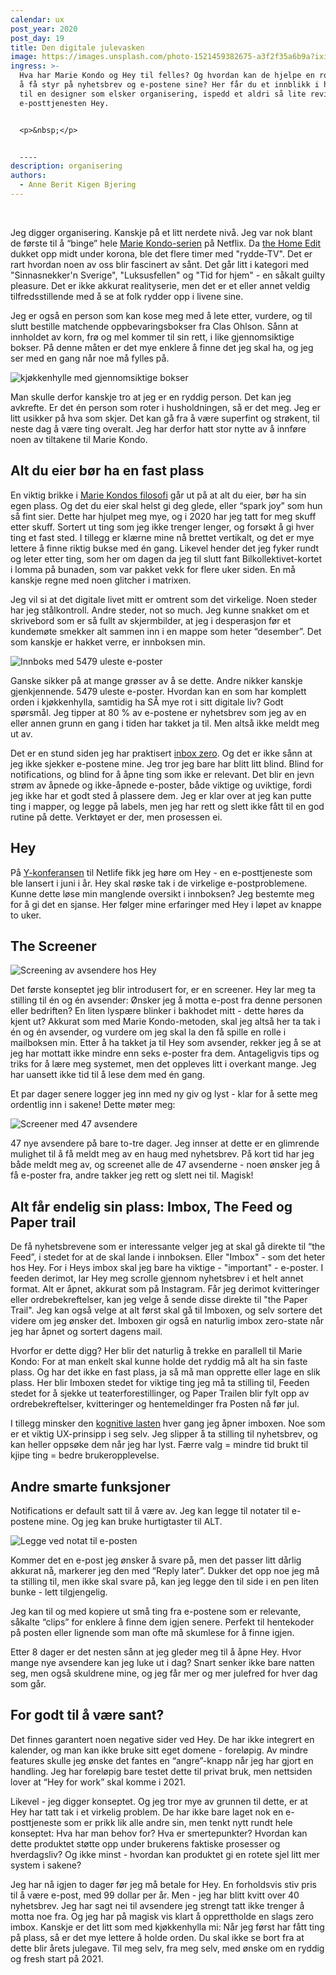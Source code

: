 ```yaml
---
calendar: ux
post_year: 2020
post_day: 19
title: Den digitale julevasken
image: https://images.unsplash.com/photo-1521459382675-a3f2f35a6b9a?ixid=MXwxMjA3fDB8MHxwaG90by1wYWdlfHx8fGVufDB8fHw%3D&ixlib=rb-1.2.1&auto=format&fit=crop&w=1575&q=80
ingress: >-
  Hva har Marie Kondo og Hey til felles? Og hvordan kan de hjelpe en rotete sjel
  å få styr på nyhetsbrev og e-postene sine? Her får du et innblikk i hverdagen
  til en designer som elsker organisering, ispedd et aldri så lite review av
  e-posttjenesten Hey.


  <p>&nbsp;</p>


  ----
description: organisering
authors:
  - Anne Berit Kigen Bjering
---
```

<p>&nbsp;</p>

Jeg digger organisering. Kanskje på et litt nerdete nivå. Jeg var nok blant de første til å “binge” hele [Marie Kondo-serien](https://www.youtube.com/watch?v=WvyeapVBLWY&feature=emb_logo&ab_channel=Netflix) på Netflix. Da [the Home Edit](https://www.thehomeedit.com/) dukket opp midt under korona, ble det flere timer med "rydde-TV". Det er rart hvordan noen av oss blir fascinert av sånt. Det går litt i kategori med "Sinnasnekker'n Sverige", "Luksusfellen" og "Tid for hjem" - en såkalt guilty pleasure. Det er ikke akkurat realityserie, men det er et eller annet veldig tilfredsstillende med å se at folk rydder opp i livene sine.

Jeg er også en person som kan kose meg med å lete etter, vurdere, og til slutt bestille matchende oppbevaringsbokser fra Clas Ohlson. Sånn at innholdet av korn, frø og mel kommer til sin rett, i like gjennomsiktige bokser. På denne måten er det mye enklere å finne det jeg skal ha, og jeg ser med en gang når noe må fylles på. 

![kjøkkenhylle med gjennomsiktige bokser](https://i.ibb.co/Brn5c8V/IMG-5836.jpg)

Man skulle derfor kanskje tro at jeg er en ryddig person. Det kan jeg avkrefte. Er det én person som roter i husholdningen, så er det meg. Jeg er litt usikker på hva som skjer. Det kan gå fra å være superfint og strøkent, til neste dag å være ting overalt. Jeg har derfor hatt stor nytte av å innføre noen av tiltakene til Marie Kondo.

## Alt du eier bør ha en fast plass

En viktig brikke i [Marie Kondos filosofi](https://konmari.com/how-to-eliminate-clutter/) går ut på at alt du eier, bør ha sin egen plass. Og det du eier skal helst gi deg glede, eller “spark joy” som hun så fint sier. Dette har hjulpet meg mye, og i 2020 har jeg tatt for meg skuff etter skuff. Sortert ut ting som jeg ikke trenger lenger, og forsøkt å gi hver ting et fast sted. I tillegg er klærne mine nå brettet vertikalt, og det er mye lettere å finne riktig bukse med én gang. Likevel hender det jeg fyker rundt og leter etter ting, som her om dagen da jeg til slutt fant Bilkollektivet-kortet i lomma på bunaden, som var pakket vekk for flere uker siden. En må kanskje regne med noen glitcher i matrixen. 

Jeg vil si at det digitale livet mitt er omtrent som det virkelige. Noen steder har jeg stålkontroll. Andre steder, not so much. Jeg kunne snakket om et skrivebord som er så fullt av skjermbilder, at jeg i desperasjon før et kundemøte smekker alt sammen inn i en mappe som heter “desember”. Det som kanskje er hakket verre, er innboksen min.

![Innboks med 5479 uleste e-poster](https://i.ibb.co/jWTLLC9/innboksen.png) 

Ganske sikker på at mange grøsser av å se dette. Andre nikker kanskje gjenkjennende. 5479 uleste e-poster. Hvordan kan en som har komplett orden i kjøkkenhylla, samtidig ha SÅ mye rot i sitt digitale liv? Godt spørsmål. Jeg tipper at 80 % av e-postene er nyhetsbrev som jeg av en eller annen grunn en gang i tiden har takket ja til. Men altså ikke meldt meg ut av. 

Det er en stund siden jeg har praktisert [inbox zero](https://medium.com/@nicoespeon/manage-your-e-mails-with-the-inbox-zero-method-655c501904d0). Og det er ikke sånn at jeg ikke sjekker e-postene mine. Jeg tror jeg bare har blitt litt blind. Blind for notifications, og blind for å åpne ting som ikke er relevant. Det blir en jevn strøm av åpnede og ikke-åpnede e-poster, både viktige og uviktige, fordi jeg ikke har et godt sted å plassere dem. Jeg er klar over at jeg kan putte ting i mapper, og legge på labels, men jeg har rett og slett ikke fått til en god rutine på dette. Verktøyet er der, men prosessen ei. 

## Hey

På [Y-konferansen](https://www.y-oslo.com/) til Netlife fikk jeg høre om Hey - en e-posttjeneste som ble lansert i juni i år. Hey skal røske tak i de virkelige e-postproblemene. Kunne dette løse min manglende oversikt i innboksen? Jeg bestemte meg for å gi det en sjanse. Her følger mine erfaringer med Hey i løpet av knappe to uker. 

## The Screener

![Screening av avsendere hos Hey](https://i.ibb.co/BGcnLL8/the-screener.png)

Det første konseptet jeg blir introdusert for, er en screener. Hey lar meg ta stilling til én og én avsender: Ønsker jeg å motta e-post fra denne personen eller bedriften? En liten lyspære blinker i bakhodet mitt - dette høres da kjent ut? Akkurat som med Marie Kondo-metoden, skal jeg altså her ta tak i én og én avsender, og vurdere om jeg skal la den få spille en rolle i mailboksen min. Etter å ha takket ja til Hey som avsender, rekker jeg å se at jeg har mottatt ikke mindre enn seks e-poster fra dem. Antageligvis tips og triks for å lære meg systemet, men det oppleves litt i overkant mange. Jeg har uansett ikke tid til å lese dem med én gang.

Et par dager senere logger jeg inn med ny giv og lyst - klar for å sette meg ordentlig inn i sakene! Dette møter meg:

![Screener med 47 avsendere](https://i.ibb.co/hsmB0Fs/8-dager-igjen.png)

47 nye avsendere på bare to-tre dager. Jeg innser at dette er en glimrende mulighet til å få meldt meg av en haug med nyhetsbrev. På kort tid har jeg både meldt meg av, og screenet alle de 47 avsenderne - noen ønsker jeg å få e-poster fra, andre takker jeg rett og slett nei til. Magisk!

## Alt får endelig sin plass: Imbox, The Feed og Paper trail

De få nyhetsbrevene som er interessante velger jeg at skal gå direkte til “the Feed”, i stedet for at de skal lande i innboksen. Eller "Imbox" - som det heter hos Hey. For i Heys imbox skal jeg bare ha viktige - "important" - e-poster. I feeden derimot, lar Hey meg scrolle gjennom nyhetsbrev i et helt annet format. Alt er åpnet, akkurat som på Instagram. Får jeg derimot kvitteringer eller ordrebekreftelser, kan jeg velge å sende disse direkte til "the Paper Trail". Jeg kan også velge at alt først skal gå til Imboxen, og selv sortere det videre om jeg ønsker det. Imboxen gir også en naturlig imbox zero-state når jeg har åpnet og sortert dagens mail.

Hvorfor er dette digg? Her blir det naturlig å trekke en parallell til Marie Kondo: For at man enkelt skal kunne holde det ryddig må alt ha sin faste plass. Og har det ikke en fast plass, ja så må man opprette eller lage en slik plass. Her blir Imboxen stedet for viktige ting jeg må ta stilling til, Feeden stedet for å sjekke ut teaterforestillinger, og Paper Trailen blir fylt opp av ordrebekreftelser, kvitteringer og hentemeldinger fra Posten nå før jul.

I tillegg minsker den [kognitive lasten](https://medium.com/design-signals/cognitive-psychology-in-ux-minimising-the-cognitive-load-d97ad8e3115b) hver gang jeg åpner imboxen. Noe som er et viktig UX-prinsipp i seg selv. Jeg slipper å ta stilling til nyhetsbrev, og kan heller oppsøke dem når jeg har lyst. Færre valg = mindre tid brukt til kjipe ting = bedre brukeropplevelse.

## Andre smarte funksjoner

Notifications er default satt til å være av. Jeg kan legge til notater til e-postene mine. Og jeg kan bruke hurtigtaster til ALT.

![Legge ved notat til e-posten](https://i.ibb.co/Gcj9LQy/notat.png)

Kommer det en e-post jeg ønsker å svare på, men det passer litt dårlig akkurat nå, markerer jeg den med “Reply later”. Dukker det opp noe jeg må ta stilling til, men ikke skal svare på, kan jeg legge den til side i en pen liten bunke - lett tilgjengelig.

Jeg kan til og med kopiere ut små ting fra e-postene som er relevante, såkalte “clips” for enklere å finne dem igjen senere. Perfekt til hentekoder på posten eller lignende som man ofte må skumlese for å finne igjen.

Etter 8 dager er det nesten sånn at jeg gleder meg til å åpne Hey. Hvor mange nye avsendere kan jeg luke ut i dag? Snart senker ikke bare natten seg, men også skuldrene mine, og jeg får mer og mer julefred for hver dag som går.

## For godt til å være sant?

Det finnes garantert noen negative sider ved Hey. De har ikke integrert en kalender, og man kan ikke bruke sitt eget domene - foreløpig. Av mindre features skulle jeg ønske det fantes en “angre”-knapp når jeg har gjort en handling. Jeg har foreløpig bare testet dette til privat bruk, men nettsiden lover at “Hey for work” skal komme i 2021.

Likevel - jeg digger konseptet. Og jeg tror mye av grunnen til dette, er at Hey har tatt tak i et virkelig problem. De har ikke bare laget nok en e-posttjeneste som er prikk lik alle andre sin, men tenkt nytt rundt hele konseptet: Hva har man behov for? Hva er smertepunkter? Hvordan kan dette produktet støtte opp under brukerens faktiske prosesser og hverdagsliv? Og ikke minst - hvordan kan produktet gi en rotete sjel litt mer system i sakene?

Jeg har nå igjen to dager før jeg må betale for Hey. En forholdsvis stiv pris til å være e-post, med 99 dollar per år. Men - jeg har blitt kvitt over 40 nyhetsbrev. Jeg har sagt nei til avsendere jeg strengt tatt ikke trenger å motta noe fra. Og jeg har på magisk vis klart å opprettholde en slags zero imbox. Kanskje er det litt som med kjøkkenhylla mi: Når jeg først har fått ting på plass, så er det mye lettere å holde orden. Du skal ikke se bort fra at dette blir årets julegave. Til meg selv, fra meg selv, med ønske om en ryddig og fresh start på 2021.

